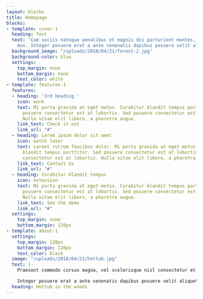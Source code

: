 ```yaml
---
layout: blocks
title: Homepage
blocks:
- template: cover-1
  heading: Test
  text: 'Cum sociis natoque penatibus et magnis dis parturient montes, nascetur ridiculus
    mus. Integer posuere erat a ante venenatis dapibus posuere velit aliquet. '
  background_image: "/uploads/2018/04/21/forest-2.jpg"
  background-color: blue
  settings:
    top_margin: none
    bottom_margin: none
    text_color: white
- template: features-1
  features:
  - heading: '3rd heading '
    icon: work
    text: Mi porta gravida at eget metus. Curabitur blandit tempus porttitor. Sed
      posuere consectetur est at lobortis. Sed posuere consectetur est at lobortis.
      Nulla vitae elit libero, a pharetra augue.
    link_text: Check it out
    link_url: "#"
  - heading: Lorem ipsum dolor sit amet
    icon: watch later
    text: Lareet rutrum faucibus dolor. Mi porta gravida at eget metus. Curabitur
      blandit tempus porttitor. Sed posuere consectetur est at lobortis. Sed posuere
      consectetur est at lobortis. Nulla vitae elit libero, a pharetra augue.
    link_text: Contact Us
    link_url: "#"
  - heading: Curabitur blandit tempus
    icon: extension
    text: Mi porta gravida at eget metus. Curabitur blandit tempus porttitor. Sed
      posuere consectetur est at lobortis. Sed posuere consectetur est at lobortis.
      Nulla vitae elit libero, a pharetra augue.
    link_text: See the demo
    link_url: "#"
  settings:
    top_margin: none
    bottom_margin: 120px
- template: about-1
  settings:
    top_margin: 120px
    bottom_margin: 120px
    text_color: black
  image: "/uploads/2018/04/21/hottub.jpg"
  text: |-
    Praesent commodo cursus magna, vel scelerisque nisl consectetur et. Etiam porta sem malesuada magna mollis euismod. Integer posuere erat a ante venenatis dapibus posuere velit aliquet. Vestibulum id ligula porta felis euismod semper. Aenean eu leo quam. Pellentesque ornare sem lacinia quam venenatis vestibulum.

    Integer posuere erat a ante venenatis dapibus posuere velit aliquet. Vestibulum id ligula porta felis euismod semper. Aenean eu leo quam. Pellentesque ornare sem lacinia quam venenatis vestibulum.
  heading: Hottub in the woods
---
```

